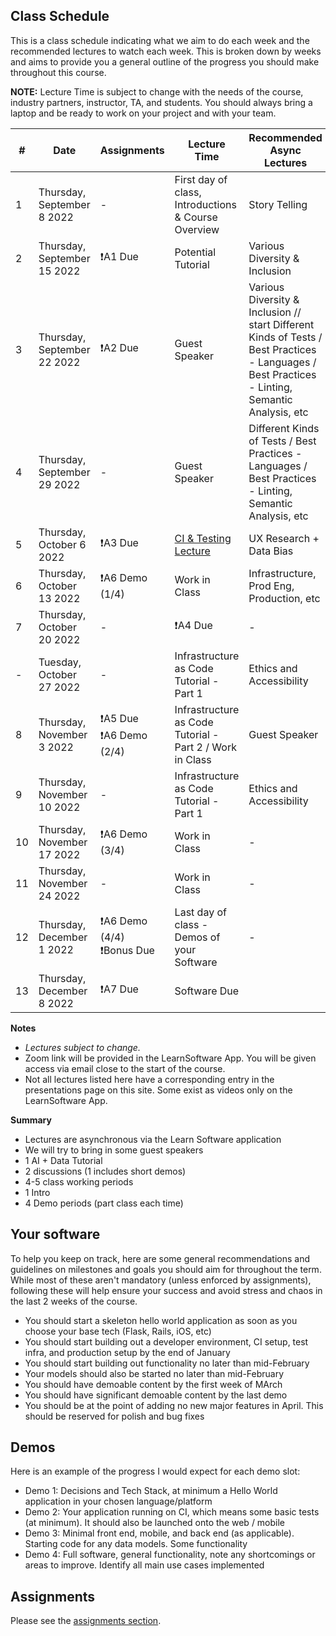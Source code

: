 ## Class Schedule

This is a class schedule indicating what we aim to do each week and the recommended lectures to watch each week. This is broken down by weeks and aims to provide you a general outline of the progress you should make throughout this course.

**NOTE:** Lecture Time is subject to change with the needs of the course, industry partners, instructor, TA, and students. You should always bring a laptop and be ready to work on your project and with your team.

| # | Date | Assignments | Lecture Time | Recommended Async Lectures |
| -- | -- | -- | -- | -- |
| 1 | Thursday, September 8 2022   | - | First day of class, Introductions & Course Overview | Story Telling |
| 2 | Thursday, September 15 2022   | ❗A1 Due | Potential Tutorial | Various Diversity & Inclusion |
| 3 | Thursday, September 22 2022   | ❗A2 Due | Guest Speaker | Various Diversity & Inclusion // start Different Kinds of Tests / Best Practices - Languages / Best Practices - Linting, Semantic Analysis, etc |
| 4 | Thursday, September 29 2022   | - | Guest Speaker | Different Kinds of Tests / Best Practices - Languages / Best Practices - Linting, Semantic Analysis, etc |
| 5 | Thursday, October 6 2022  | ❗A3 Due | [CI & Testing Lecture](https://csc491.dcsil.ca/presentations/output/ci/index.html#0) | UX Research + Data Bias |
| 6 | Thursday, October 13 2022  | ❗A6 Demo (1/4) | Work in Class | Infrastructure, Prod Eng, Production, etc |
| 7 | Thursday, October 20 2022  | - | ❗A4 Due | - | 
| - | Tuesday, October 27 2022     | - | Infrastructure as Code Tutorial - Part 1 | Ethics and Accessibility | 
| 8 | Thursday, November 3 2022      | ❗A5 Due<br>❗A6 Demo (2/4) | Infrastructure as Code Tutorial - Part 2 / Work in Class | Guest Speaker | - | 
| 9 | Thursday, November 10 2022     | - | Infrastructure as Code Tutorial - Part 1 | Ethics and Accessibility | 
| 10 | Thursday, November 17 2022    | ❗A6 Demo (3/4) | Work in Class | - | 
| 11 | Thursday, November 24 2022    | - | Work in Class | - | 
| 12 | Thursday, December 1 2022    | ❗A6 Demo (4/4)<br>❗Bonus Due | Last day of class - Demos of your Software  | - | 
| 13 | Thursday, December 8 2022     | ❗A7 Due  |  Software Due | 

**Notes**
- _Lectures subject to change._
- Zoom link will be provided in the LearnSoftware App. You will be given access via email close to the start of the course.
- Not all lectures listed here have a corresponding entry in the presentations page on this site. Some exist as videos only on the LearnSoftware App.

**Summary**

- Lectures are asynchronous via the Learn Software application
- We will try to bring in some guest speakers
- 1 AI + Data Tutorial
- 2 discussions (1 includes short demos)
- 4-5 class working periods
- 1 Intro
- 4 Demo periods (part class each time)

## Your software

To help you keep on track, here are some general recommendations and guidelines on milestones and goals you should aim for throughout the term. While most of these aren't mandatory (unless enforced by assignments), following these will help ensure your success and avoid stress and chaos in the last 2 weeks of the course.

- You should start a skeleton hello world application as soon as you choose your base tech (Flask, Rails, iOS, etc)
- You should start building out a developer environment, CI setup, test infra, and production setup by the end of January
- You should start building out functionality no later than mid-February 
- Your models should also be started no later than mid-February
- You should have demoable content by the first week of MArch
- You should have significant demoable content by the last demo  
- You should be at the point of adding no new major features in April. This should be reserved for polish and bug fixes

## Demos

Here is an example of the progress I would expect for each demo slot:

- Demo 1: Decisions and Tech Stack, at minimum a Hello World application in your chosen language/platform
- Demo 2: Your application running on CI, which means some basic tests (at minimum). It should also be launched onto the web / mobile
- Demo 3: Minimal front end, mobile, and back end (as applicable). Starting code for any data models. Some functionality
- Demo 4: Full software, general functionality, note any shortcomings or areas to improve. Identify all main use cases implemented

## Assignments

Please see the [assignments section](../assignments/README.md).
